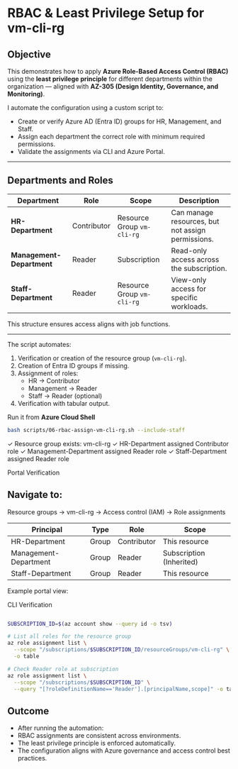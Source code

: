 # RBAC & Least Privilege Setup for vm-cli-rg

## Objective
This demonstrates how to apply **Azure Role-Based Access Control (RBAC)** using the **least privilege principle** for different departments within the organization — aligned with **AZ-305 (Design Identity, Governance, and Monitoring)**.

I automate the configuration using a custom script to:
- Create or verify Azure AD (Entra ID) groups for HR, Management, and Staff.
- Assign each department the correct role with minimum required permissions.
- Validate the assignments via CLI and Azure Portal.

---

## Departments and Roles

| Department | Role | Scope | Description |
|-------------|------|--------|--------------|
| **HR-Department** | Contributor | Resource Group `vm-cli-rg` | Can manage resources, but not assign permissions. |
| **Management-Department** | Reader | Subscription | Read-only access across the subscription. |
| **Staff-Department** | Reader | Resource Group `vm-cli-rg` | View-only access for specific workloads. |

This structure ensures access aligns with job functions.

---

The script automates:
1. Verification or creation of the resource group (`vm-cli-rg`).
2. Creation of Entra ID groups if missing.
3. Assignment of roles:
   - HR → Contributor  
   - Management → Reader  
   - Staff → Reader (optional)
4. Verification with tabular output.

Run it from **Azure Cloud Shell** 

```bash
bash scripts/06-rbac-assign-vm-cli-rg.sh --include-staff
```

✓ Resource group exists: vm-cli-rg
✓ HR-Department assigned Contributor role
✓ Management-Department assigned Reader role
✓ Staff-Department assigned Reader role

Portal Verification

## Navigate to:

Resource groups → vm-cli-rg → Access control (IAM) → Role assignments

| Principal             | Type  | Role        | Scope                    |
| --------------------- | ----- | ----------- | ------------------------ |
| HR-Department         | Group | Contributor | This resource            |
| Management-Department | Group | Reader      | Subscription (Inherited) |
| Staff-Department      | Group | Reader      | This resource            |

Example portal view:

CLI Verification

```bash

SUBSCRIPTION_ID=$(az account show --query id -o tsv)

# List all roles for the resource group
az role assignment list \
  --scope "/subscriptions/$SUBSCRIPTION_ID/resourceGroups/vm-cli-rg" \
  -o table

# Check Reader role at subscription
az role assignment list \
  --scope "/subscriptions/$SUBSCRIPTION_ID" \
  --query "[?roleDefinitionName=='Reader'].[principalName,scope]" -o table
```

## Outcome

- After running the automation:
- RBAC assignments are consistent across environments.
- The least privilege principle is enforced automatically.
- The configuration aligns with Azure governance and access control best practices.

